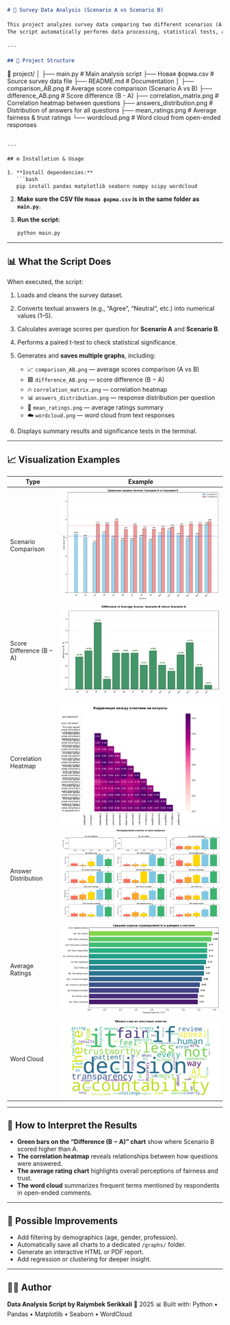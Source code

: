

```markdown
# 🧮 Survey Data Analysis (Scenario A vs Scenario B)

This project analyzes survey data comparing two different scenarios (A and B) and visualizes the results.  
The script automatically performs data processing, statistical tests, and generates a set of visual reports saved as image files.

---

## 📂 Project Structure

```

📁 project/
│
├── main.py                # Main analysis script
├── Новая форма.csv        # Source survey data file
├── README.md              # Documentation
│
├── comparison_AB.png      # Average score comparison (Scenario A vs B)
├── difference_AB.png      # Score difference (B - A)
├── correlation_matrix.png # Correlation heatmap between questions
├── answers_distribution.png  # Distribution of answers for all questions
├── mean_ratings.png       # Average fairness & trust ratings
└── wordcloud.png          # Word cloud from open-ended responses

````

---

## ⚙️ Installation & Usage

1. **Install dependencies:**
   ```bash
   pip install pandas matplotlib seaborn numpy scipy wordcloud
````

2. **Make sure the CSV file `Новая форма.csv` is in the same folder as `main.py`.**

3. **Run the script:**

   ```bash
   python main.py
   ```

---

## 📊 What the Script Does

When executed, the script:

1. Loads and cleans the survey dataset.

2. Converts textual answers (e.g., “Agree”, “Neutral”, etc.) into numerical values (1–5).

3. Calculates average scores per question for **Scenario A** and **Scenario B**.

4. Performs a paired t-test to check statistical significance.

5. Generates and **saves multiple graphs**, including:

   * 📈 `comparison_AB.png` — average scores comparison (A vs B)
   * 🟩 `difference_AB.png` — score difference (B − A)
   * 🔥 `correlation_matrix.png` — correlation heatmap
   * 📊 `answers_distribution.png` — response distribution per question
   * 🌈 `mean_ratings.png` — average ratings summary
   * ☁️ `wordcloud.png` — word cloud from text responses

6. Displays summary results and significance tests in the terminal.

---

## 📈 Visualization Examples

| Type                     | Example                                            |
| ------------------------ | -------------------------------------------------- |
| Scenario Comparison      | ![comparison\_AB](comparison_AB.png)               |
| Score Difference (B − A) | ![difference\_AB](difference_AB.png)               |
| Correlation Heatmap      | ![correlation\_matrix](correlation_matrix.png)     |
| Answer Distribution      | ![answers\_distribution](answers_distribution.png) |
| Average Ratings          | ![mean\_ratings](mean_ratings.png)                 |
| Word Cloud               | ![wordcloud](wordcloud.png)                        |

---

## 🧠 How to Interpret the Results

* **Green bars on the “Difference (B − A)” chart** show where Scenario B scored higher than A.
* **The correlation heatmap** reveals relationships between how questions were answered.
* **The average rating chart** highlights overall perceptions of fairness and trust.
* **The word cloud** summarizes frequent terms mentioned by respondents in open-ended comments.

---

## 🧩 Possible Improvements

* Add filtering by demographics (age, gender, profession).
* Automatically save all charts to a dedicated `/graphs/` folder.
* Generate an interactive HTML or PDF report.
* Add regression or clustering for deeper insight.

---

## 👨‍💻 Author

**Data Analysis Script by Raiymbek Serikkali**
📅 2025
📊 Built with: Python • Pandas • Matplotlib • Seaborn • WordCloud

```
